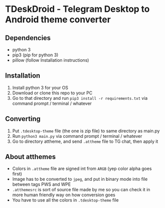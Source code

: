 # TDeskDroid - Telegram Desktop to Android theme converter

## Dependencies
- python 3
- pip3 (pip for python 3)
- pillow (follow Installation instructions)

## Installation
1. Install python 3 for your OS
2. Download or clone this repo to your PC
3. Go to that directory and run `pip3 install -r requirements.txt` via command prompt / terminal / whatever

## Converting
1. Put `.tdesktop-theme` file (the one is zip file) to same directory as main.py
2. Run `python3 main.py` via command prompt / terminal / whatever
3. Go to directory attheme, and send `.attheme` file to TG chat, then apply it

## About atthemes
- Colors in `.attheme` file are signed int from `ARGB` (yep color alpha goes first)
- Image has to be converted to `jpeg`, and put in binary mode into file between tags PWS and WPE
- `.atthemesrc` is sort of source file made by me so you can check it in more human friendly way on how conversion goes
- You have to use all the colors in `.tdesktop-theme` file
